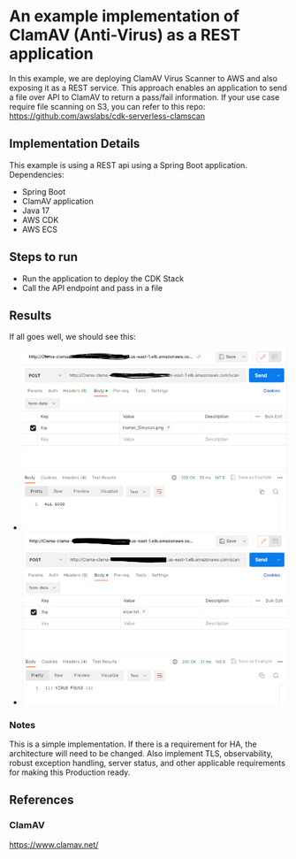 # An example implementation of ClamAV (Anti-Virus) as a REST application

In this example, we are deploying ClamAV Virus Scanner to AWS and also exposing it as a REST service.  This approach enables an application to send a file over API to ClamAV to return a pass/fail information.  If your use case require file scanning on S3, you can refer to this repo: https://github.com/awslabs/cdk-serverless-clamscan

## Implementation Details
This example is using a REST api using a Spring Boot application.  Dependencies:
* Spring Boot
* ClamAV application
* Java 17
* AWS CDK
* AWS ECS

## Steps to run
* Run the application to deploy the CDK Stack
* Call the API endpoint and pass in a file

## Results
If all goes well, we should see this:
* ![image](good.PNG "Example of Virus Scan - No Virus")
* ![image](bad.PNG "Example of Virus Scan - Virus Found")

### Notes
This is a simple implementation.  If there is a requirement for HA, the architecture will need to be changed.  Also implement TLS, observability, robust exception handling, server status, and other applicable requirements for making this Production ready. 

## References
### ClamAV
https://www.clamav.net/